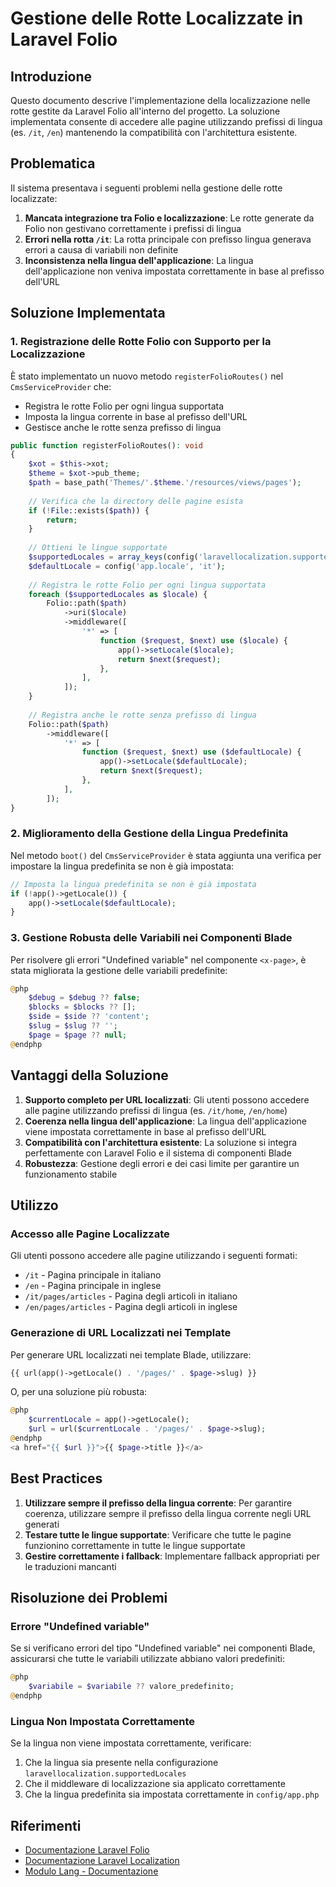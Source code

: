 # Gestione delle Rotte Localizzate in Laravel Folio

## Introduzione

Questo documento descrive l'implementazione della localizzazione nelle rotte gestite da Laravel Folio all'interno del progetto. La soluzione implementata consente di accedere alle pagine utilizzando prefissi di lingua (es. `/it`, `/en`) mantenendo la compatibilità con l'architettura esistente.

## Problematica

Il sistema presentava i seguenti problemi nella gestione delle rotte localizzate:

1. **Mancata integrazione tra Folio e localizzazione**: Le rotte generate da Folio non gestivano correttamente i prefissi di lingua
2. **Errori nella rotta `/it`**: La rotta principale con prefisso lingua generava errori a causa di variabili non definite
3. **Inconsistenza nella lingua dell'applicazione**: La lingua dell'applicazione non veniva impostata correttamente in base al prefisso dell'URL

## Soluzione Implementata

### 1. Registrazione delle Rotte Folio con Supporto per la Localizzazione

È stato implementato un nuovo metodo `registerFolioRoutes()` nel `CmsServiceProvider` che:

- Registra le rotte Folio per ogni lingua supportata
- Imposta la lingua corrente in base al prefisso dell'URL
- Gestisce anche le rotte senza prefisso di lingua

```php
public function registerFolioRoutes(): void
{
    $xot = $this->xot;
    $theme = $xot->pub_theme;
    $path = base_path('Themes/'.$theme.'/resources/views/pages');
    
    // Verifica che la directory delle pagine esista
    if (!File::exists($path)) {
        return;
    }
    
    // Ottieni le lingue supportate
    $supportedLocales = array_keys(config('laravellocalization.supportedLocales', ['it' => [], 'en' => []]));
    $defaultLocale = config('app.locale', 'it');
    
    // Registra le rotte Folio per ogni lingua supportata
    foreach ($supportedLocales as $locale) {
        Folio::path($path)
            ->uri($locale)
            ->middleware([
                '*' => [
                    function ($request, $next) use ($locale) {
                        app()->setLocale($locale);
                        return $next($request);
                    },
                ],
            ]);
    }
    
    // Registra anche le rotte senza prefisso di lingua
    Folio::path($path)
        ->middleware([
            '*' => [
                function ($request, $next) use ($defaultLocale) {
                    app()->setLocale($defaultLocale);
                    return $next($request);
                },
            ],
        ]);
}
```

### 2. Miglioramento della Gestione della Lingua Predefinita

Nel metodo `boot()` del `CmsServiceProvider` è stata aggiunta una verifica per impostare la lingua predefinita se non è già impostata:

```php
// Imposta la lingua predefinita se non è già impostata
if (!app()->getLocale()) {
    app()->setLocale($defaultLocale);
}
```

### 3. Gestione Robusta delle Variabili nei Componenti Blade

Per risolvere gli errori "Undefined variable" nel componente `<x-page>`, è stata migliorata la gestione delle variabili predefinite:

```php
@php
    $debug = $debug ?? false;
    $blocks = $blocks ?? [];
    $side = $side ?? 'content';
    $slug = $slug ?? '';
    $page = $page ?? null;
@endphp
```

## Vantaggi della Soluzione

1. **Supporto completo per URL localizzati**: Gli utenti possono accedere alle pagine utilizzando prefissi di lingua (es. `/it/home`, `/en/home`)
2. **Coerenza nella lingua dell'applicazione**: La lingua dell'applicazione viene impostata correttamente in base al prefisso dell'URL
3. **Compatibilità con l'architettura esistente**: La soluzione si integra perfettamente con Laravel Folio e il sistema di componenti Blade
4. **Robustezza**: Gestione degli errori e dei casi limite per garantire un funzionamento stabile

## Utilizzo

### Accesso alle Pagine Localizzate

Gli utenti possono accedere alle pagine utilizzando i seguenti formati:

- `/it` - Pagina principale in italiano
- `/en` - Pagina principale in inglese
- `/it/pages/articles` - Pagina degli articoli in italiano
- `/en/pages/articles` - Pagina degli articoli in inglese

### Generazione di URL Localizzati nei Template

Per generare URL localizzati nei template Blade, utilizzare:

```php
{{ url(app()->getLocale() . '/pages/' . $page->slug) }}
```

O, per una soluzione più robusta:

```php
@php
    $currentLocale = app()->getLocale();
    $url = url($currentLocale . '/pages/' . $page->slug);
@endphp
<a href="{{ $url }}">{{ $page->title }}</a>
```

## Best Practices

1. **Utilizzare sempre il prefisso della lingua corrente**: Per garantire coerenza, utilizzare sempre il prefisso della lingua corrente negli URL generati
2. **Testare tutte le lingue supportate**: Verificare che tutte le pagine funzionino correttamente in tutte le lingue supportate
3. **Gestire correttamente i fallback**: Implementare fallback appropriati per le traduzioni mancanti

## Risoluzione dei Problemi

### Errore "Undefined variable"

Se si verificano errori del tipo "Undefined variable" nei componenti Blade, assicurarsi che tutte le variabili utilizzate abbiano valori predefiniti:

```php
@php
    $variabile = $variabile ?? valore_predefinito;
@endphp
```

### Lingua Non Impostata Correttamente

Se la lingua non viene impostata correttamente, verificare:

1. Che la lingua sia presente nella configurazione `laravellocalization.supportedLocales`
2. Che il middleware di localizzazione sia applicato correttamente
3. Che la lingua predefinita sia impostata correttamente in `config/app.php`

## Riferimenti

- [Documentazione Laravel Folio](https://laravel.com/docs/folio)
- [Documentazione Laravel Localization](https://github.com/mcamara/laravel-localization)
- [Modulo Lang - Documentazione](../../../Lang/docs/working-with-locales.md)